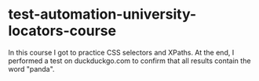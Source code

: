 # test-automation-university-locators-course
In this course I got to practice CSS selectors and XPaths. At the end, I performed a test on duckduckgo.com to confirm that all results contain the word "panda".
